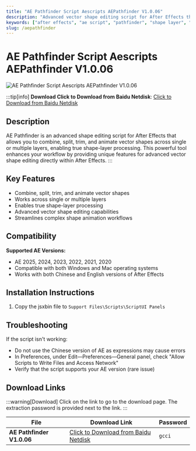 ```yaml
---
title: "AE Pathfinder Script Aescripts AEPathfinder V1.0.06"
description: "Advanced vector shape editing script for After Effects that allows combining, splitting, trimming, and animating vector shapes across single or multiple layers"
keywords: ["after effects", "ae script", "pathfinder", "shape layer", "vector editing", "animation", "graphic design", "motion graphics", "visual effects", "aescripts"]
slug: /aepathfinder
---
```

<!--Above is Setting Part-generate depend on content meet Google Seo, you need to balance automation efficiency with Google’s core ranking factors—especially E-E-A-T (Experience, Expertise, Authoritativeness, Trustworthiness), -->

<!--First Part-This is Title -->
# AE Pathfinder Script Aescripts AEPathfinder V1.0.06

<!--Second Part-This is First Banner -->
![AE Pathfinder Script Aescripts AEPathfinder V1.0.06](https://www.gfxcamp.com/wp-content/uploads/2025/08/AEPathfinder.jpg)

:::tip[info]
**Download Click to Download from Baidu Netdisk**: [Click to Download from Baidu Netdisk](https://pan.baidu.com/s/1ZaLEyV9jYNNpUn6uz0W4cA?pwd=gcci)

## Description

AE Pathfinder is an advanced shape editing script for After Effects that allows you to combine, split, trim, and animate vector shapes across single or multiple layers, enabling true shape-layer processing. This powerful tool enhances your workflow by providing unique features for advanced vector shape editing directly within After Effects.
:::

## Key Features

- Combine, split, trim, and animate vector shapes
- Works across single or multiple layers
- Enables true shape-layer processing
- Advanced vector shape editing capabilities
- Streamlines complex shape animation workflows

## Compatibility

**Supported AE Versions:**
- AE 2025, 2024, 2023, 2022, 2021, 2020
- Compatible with both Windows and Mac operating systems
- Works with both Chinese and English versions of After Effects

## Installation Instructions

1. Copy the jsxbin file to `Support Files\Scripts\ScriptUI Panels`

## Troubleshooting

If the script isn't working:

- Do not use the Chinese version of AE as expressions may cause errors
- In Preferences, under Edit—Preferences—General panel, check "Allow Scripts to Write Files and Access Network"
- Verify that the script supports your AE version (rare issue)

<!-- The Last Part-Download -->
## Download Links
:::warning[Download]
Click on the link to go to the download page. The extraction password is provided next to the link.
:::

| File                       | Download Link                                                              | Password |
| -------------------------- | -------------------------------------------------------------------------- | -------- |
| **AE Pathfinder V1.0.06**  | [Click to Download from Baidu Netdisk](https://pan.baidu.com/s/1ZaLEyV9jYNNpUn6uz0W4cA?pwd=gcci) | `gcci`   |